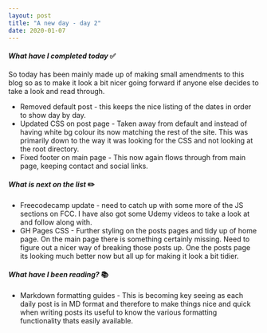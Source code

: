 ```yaml
---
layout: post
title: "A new day - day 2"
date: 2020-01-07
---
```


#### ***What have I completed today*** :white_check_mark:

So today has been mainly made up of making small amendments to this blog so as to make it look a bit nicer going forward if anyone else decides to take a look and read through.

- Removed default post - this keeps the nice listing of the dates in order to show day by day.
- Updated CSS on post page - Taken away from default and instead of having white bg colour its now matching the rest of the site.  This was primarily down to the way it was looking for the CSS and not looking at the root directory.
- Fixed footer on main page - This now again flows through from main page, keeping contact and social links.

#### ***What is next on the list*** :pencil2:

- Freecodecamp update - need to catch up with some more of the JS sections on FCC.  I have also got some Udemy videos to take a look at and follow along with.
- GH Pages CSS - Further styling on the posts pages and tidy up of home page.  On the main page there is something certainly missing.  Need to figure out a nicer way of breaking those posts up.  One the posts page its looking much better now but all up for making it look a bit tidier.

#### ***What have I been reading?*** :books:

- Markdown formatting guides - This is becoming key seeing as each daily post is in MD format and therefore to make things nice and quick when writing posts its useful to know the various formatting functionality thats easily available. 

